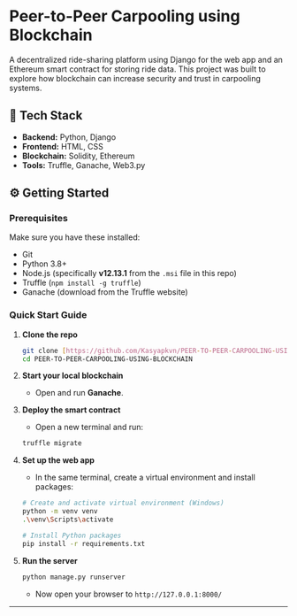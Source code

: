 # Peer-to-Peer Carpooling using Blockchain

A decentralized ride-sharing platform using Django for the web app and an Ethereum smart contract for storing ride data. This project was built to explore how blockchain can increase security and trust in carpooling systems.

## 🚀 Tech Stack

-   **Backend:** Python, Django
-   **Frontend:** HTML, CSS
-   **Blockchain:** Solidity, Ethereum
-   **Tools:** Truffle, Ganache, Web3.py

## ⚙️ Getting Started

### Prerequisites

Make sure you have these installed:
-   Git
-   Python 3.8+
-   Node.js (specifically **v12.13.1** from the `.msi` file in this repo)
-   Truffle (`npm install -g truffle`)
-   Ganache (download from the Truffle website)

### Quick Start Guide

1.  **Clone the repo**
    ```bash
    git clone [https://github.com/Kasyapkvn/PEER-TO-PEER-CARPOOLING-USING-BLOCKCHAIN.git]
    cd PEER-TO-PEER-CARPOOLING-USING-BLOCKCHAIN
    ```

2.  **Start your local blockchain**
    -   Open and run **Ganache**.

3.  **Deploy the smart contract**
    -   Open a new terminal and run:
    ```bash
    truffle migrate
    ```

4.  **Set up the web app**
    -   In the same terminal, create a virtual environment and install packages:
    ```bash
    # Create and activate virtual environment (Windows)
    python -m venv venv
    .\venv\Scripts\activate

    # Install Python packages
    pip install -r requirements.txt
    ```

5.  **Run the server**
    ```bash
    python manage.py runserver
    ```
    -   Now open your browser to `http://127.0.0.1:8000/`

---
